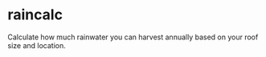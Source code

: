 # raincalc
Calculate how much rainwater you can harvest annually based on your roof size and location.
